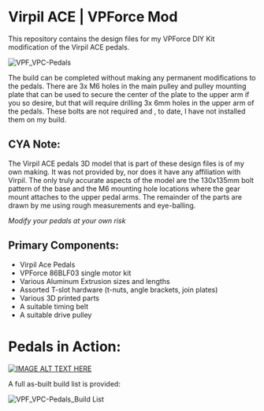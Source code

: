 # Virpil ACE | VPForce Mod

This repository contains the design files for my VPForce DIY Kit modification of the Virpil ACE pedals.

![VPF_VPC-Pedals](https://github.com/Number481/VirpilACE-VPForce-Mod/assets/87660141/35120b26-20e5-49ec-a336-afeae8ac1e1b)



The build can be completed without making any permanent modifications to the pedals.  There are 3x M6 holes in the main pulley and pulley mounting plate that can be used to secure the center of the plate to the upper arm if you so desire, but that will require drilling 3x 6mm holes in the upper arm of the pedals.  These bolts are not required and , to date, I have not installed them on my build.
## CYA Note:
The Virpil ACE pedals 3D model that is part of these design files is of my own making.  It was not provided by, nor does it have any affiliation with Virpil.  The only truly accurate aspects of the model are the 130x135mm bolt pattern of the base and the M6 mounting hole locations where the gear mount attaches to the upper pedal arms.  The remainder of the parts are drawn by me using rough measurements and eye-balling.

*Modify your pedals at your own risk*
## Primary Components:
- Virpil Ace Pedals
- VPForce 86BLF03 single motor kit
- Various Aluminum Extrusion sizes and lengths
- Assorted T-slot hardware (t-nuts, angle brackets, join plates)
- Various 3D printed parts
- A suitable timing belt
- A suitable drive pulley

# Pedals in Action:
[![IMAGE ALT TEXT HERE](https://img.youtube.com/vi/AWd7LjSCXhk/0.jpg)](https://www.youtube.com/watch?v=AWd7LjSCXhk)


A full as-built build list is provided:

![VPF_VPC-Pedals_Build List](https://github.com/Number481/VirpilACE-VPForce-Mod/assets/87660141/e9efffc0-31a9-45b4-be06-f64824881f2b)


